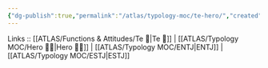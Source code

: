 ```yaml
---
{"dg-publish":true,"permalink":"/atlas/typology-moc/te-hero/","created":"2023-01-05T12:06:08.503+01:00","updated":"2023-02-26T16:43:17.239+01:00"}
---
```


Links :: [[ATLAS/Functions & Attitudes/Te 🏹\|Te 🏹]] | [[ATLAS/Typology MOC/Hero 🦸‍♂️\|Hero 🦸‍♂️]] | [[ATLAS/Typology MOC/ENTJ\|ENTJ]] | [[ATLAS/Typology MOC/ESTJ\|ESTJ]]
